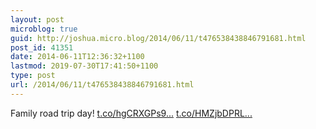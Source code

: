 ```yaml
---
layout: post
microblog: true
guid: http://joshua.micro.blog/2014/06/11/t476538438846791681.html
post_id: 41351
date: 2014-06-11T12:36:32+1100
lastmod: 2019-07-30T17:41:50+1100
type: post
url: /2014/06/11/t476538438846791681.html
---
```

Family road trip day! [t.co/hgCRXGPs9...](http://t.co/hgCRXGPs9n) [t.co/HMZjbDPRL...](http://t.co/HMZjbDPRLp)
